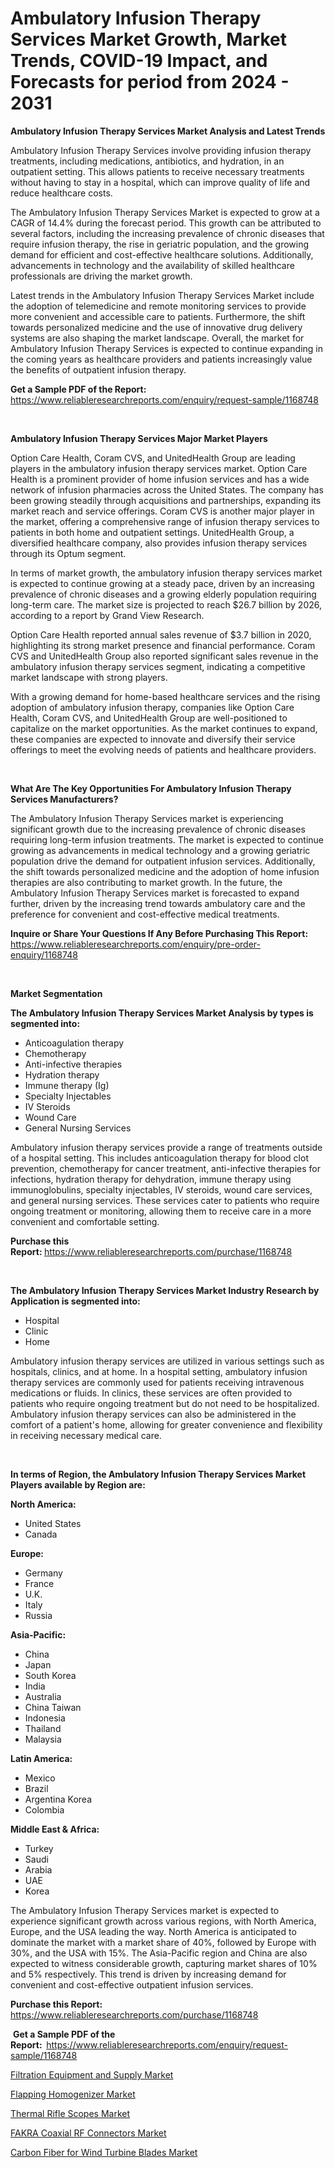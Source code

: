 <p><h1>Ambulatory Infusion Therapy Services Market Growth, Market Trends, COVID-19 Impact, and Forecasts for period from 2024 - 2031</h1></p><p><strong>Ambulatory Infusion Therapy Services Market Analysis and Latest Trends</strong></p>
<p><p>Ambulatory Infusion Therapy Services involve providing infusion therapy treatments, including medications, antibiotics, and hydration, in an outpatient setting. This allows patients to receive necessary treatments without having to stay in a hospital, which can improve quality of life and reduce healthcare costs.</p><p>The Ambulatory Infusion Therapy Services Market is expected to grow at a CAGR of 14.4% during the forecast period. This growth can be attributed to several factors, including the increasing prevalence of chronic diseases that require infusion therapy, the rise in geriatric population, and the growing demand for efficient and cost-effective healthcare solutions. Additionally, advancements in technology and the availability of skilled healthcare professionals are driving the market growth.</p><p>Latest trends in the Ambulatory Infusion Therapy Services Market include the adoption of telemedicine and remote monitoring services to provide more convenient and accessible care to patients. Furthermore, the shift towards personalized medicine and the use of innovative drug delivery systems are also shaping the market landscape. Overall, the market for Ambulatory Infusion Therapy Services is expected to continue expanding in the coming years as healthcare providers and patients increasingly value the benefits of outpatient infusion therapy.</p></p>
<p><strong>Get a Sample PDF of the Report:&nbsp;</strong> <a href="https://www.reliableresearchreports.com/enquiry/request-sample/1168748">https://www.reliableresearchreports.com/enquiry/request-sample/1168748</a></p>
<p>&nbsp;</p>
<p><strong>Ambulatory Infusion Therapy Services Major Market Players</strong></p>
<p><p>Option Care Health, Coram CVS, and UnitedHealth Group are leading players in the ambulatory infusion therapy services market. Option Care Health is a prominent provider of home infusion services and has a wide network of infusion pharmacies across the United States. The company has been growing steadily through acquisitions and partnerships, expanding its market reach and service offerings. Coram CVS is another major player in the market, offering a comprehensive range of infusion therapy services to patients in both home and outpatient settings. UnitedHealth Group, a diversified healthcare company, also provides infusion therapy services through its Optum segment.</p><p>In terms of market growth, the ambulatory infusion therapy services market is expected to continue growing at a steady pace, driven by an increasing prevalence of chronic diseases and a growing elderly population requiring long-term care. The market size is projected to reach $26.7 billion by 2026, according to a report by Grand View Research.</p><p>Option Care Health reported annual sales revenue of $3.7 billion in 2020, highlighting its strong market presence and financial performance. Coram CVS and UnitedHealth Group also reported significant sales revenue in the ambulatory infusion therapy services segment, indicating a competitive market landscape with strong players.</p><p>With a growing demand for home-based healthcare services and the rising adoption of ambulatory infusion therapy, companies like Option Care Health, Coram CVS, and UnitedHealth Group are well-positioned to capitalize on the market opportunities. As the market continues to expand, these companies are expected to innovate and diversify their service offerings to meet the evolving needs of patients and healthcare providers.</p></p>
<p>&nbsp;</p>
<p><strong>What Are The Key Opportunities For Ambulatory Infusion Therapy Services Manufacturers?</strong></p>
<p><p>The Ambulatory Infusion Therapy Services market is experiencing significant growth due to the increasing prevalence of chronic diseases requiring long-term infusion treatments. The market is expected to continue growing as advancements in medical technology and a growing geriatric population drive the demand for outpatient infusion services. Additionally, the shift towards personalized medicine and the adoption of home infusion therapies are also contributing to market growth. In the future, the Ambulatory Infusion Therapy Services market is forecasted to expand further, driven by the increasing trend towards ambulatory care and the preference for convenient and cost-effective medical treatments.</p></p>
<p><strong>Inquire or Share Your Questions If Any Before Purchasing This Report:</strong> <a href="https://www.reliableresearchreports.com/enquiry/pre-order-enquiry/1168748">https://www.reliableresearchreports.com/enquiry/pre-order-enquiry/1168748</a></p>
<p>&nbsp;</p>
<p><strong>Market Segmentation</strong></p>
<p><strong>The Ambulatory Infusion Therapy Services Market Analysis by types is segmented into:</strong></p>
<p><ul><li>Anticoagulation therapy</li><li>Chemotherapy</li><li>Anti-infective therapies</li><li>Hydration therapy</li><li>Immune therapy (Ig)</li><li>Specialty Injectables</li><li>IV Steroids</li><li>Wound Care</li><li>General Nursing Services</li></ul></p>
<p><p>Ambulatory infusion therapy services provide a range of treatments outside of a hospital setting. This includes anticoagulation therapy for blood clot prevention, chemotherapy for cancer treatment, anti-infective therapies for infections, hydration therapy for dehydration, immune therapy using immunoglobulins, specialty injectables, IV steroids, wound care services, and general nursing services. These services cater to patients who require ongoing treatment or monitoring, allowing them to receive care in a more convenient and comfortable setting.</p></p>
<p><strong>Purchase this Report:&nbsp;</strong><a href="https://www.reliableresearchreports.com/purchase/1168748">https://www.reliableresearchreports.com/purchase/1168748</a></p>
<p>&nbsp;</p>
<p><strong>The Ambulatory Infusion Therapy Services Market Industry Research by Application is segmented into:</strong></p>
<p><ul><li>Hospital</li><li>Clinic</li><li>Home</li></ul></p>
<p><p>Ambulatory infusion therapy services are utilized in various settings such as hospitals, clinics, and at home. In a hospital setting, ambulatory infusion therapy services are commonly used for patients receiving intravenous medications or fluids. In clinics, these services are often provided to patients who require ongoing treatment but do not need to be hospitalized. Ambulatory infusion therapy services can also be administered in the comfort of a patient's home, allowing for greater convenience and flexibility in receiving necessary medical care.</p></p>
<p>&nbsp;</p>
<p><strong>In terms of Region, the Ambulatory Infusion Therapy Services Market Players available by Region are:</strong></p>
<p>
    <p> <strong> North America: </strong>
        <ul>
            <li>United States</li>
            <li>Canada</li>
        </ul>
        </p> 
    <p> <strong> Europe: </strong>
        <ul>
            <li>Germany</li>
            <li>France</li>
            <li>U.K.</li>
            <li>Italy</li>
            <li>Russia</li>
        </ul>
        </p> 
    <p> <strong> Asia-Pacific: </strong>
        <ul>
            <li>China</li>
            <li>Japan</li>
            <li>South Korea</li>
            <li>India</li>
            <li>Australia</li>
            <li>China Taiwan</li>
            <li>Indonesia</li>
            <li>Thailand</li>
            <li>Malaysia</li>
        </ul>
        </p> 
    <p> <strong> Latin America: </strong>
        <ul>
            <li>Mexico</li>
            <li>Brazil</li>
            <li>Argentina Korea</li>
            <li>Colombia</li>
        </ul>
        </p> 
    <p> <strong> Middle East & Africa: </strong>
        <ul>
            <li>Turkey</li>
            <li>Saudi</li>
            <li>Arabia</li>
            <li>UAE</li>
            <li>Korea</li>
        </ul>
    </p>
    </p>
<p><p>The Ambulatory Infusion Therapy Services market is expected to experience significant growth across various regions, with North America, Europe, and the USA leading the way. North America is anticipated to dominate the market with a market share of 40%, followed by Europe with 30%, and the USA with 15%. The Asia-Pacific region and China are also expected to witness considerable growth, capturing market shares of 10% and 5% respectively. This trend is driven by increasing demand for convenient and cost-effective outpatient infusion services.</p></p>
<p><strong>Purchase this Report: </strong><a href="https://www.reliableresearchreports.com/purchase/1168748">https://www.reliableresearchreports.com/purchase/1168748</a></p>
<p>&nbsp;<strong>Get a Sample PDF of the Report:&nbsp;&nbsp;</strong><a href="https://www.reliableresearchreports.com/enquiry/request-sample/1168748">https://www.reliableresearchreports.com/enquiry/request-sample/1168748</a></p>
<p><strong></strong></p>
<p><p><a href="https://confirmed-shield-e13.notion.site/Filtration-Equipment-and-Supply-Market-Analysis-Examines-its-Scope-on-Growth-Opportunities-and-Fore-78f294018dcf41ce867c0beb012ca901">Filtration Equipment and Supply Market</a></p><p><a href="https://funky-papaya-cf4.notion.site/Flapping-Homogenizer-Market-Size-Growth-and-Forecast-from-2024-2031-e1f27c22ecd6433286c53cc3570144d4">Flapping Homogenizer Market</a></p><p><a href="https://view.publitas.com/reportprime-1/thermal-rifle-scopes-market-a-comprehensive-report-of-its-market-share-growth-trends-2024-2031/">Thermal Rifle Scopes Market</a></p><p><a href="https://view.publitas.com/reportprime-1/fakra-coaxial-rf-connectors-market-offers-provide-insightful-data-for-the-time-period-from-2024-to-2031-and-also-provide-analysis-based-on-application-type-and-region/">FAKRA Coaxial RF Connectors Market</a></p><p><a href="https://sore-arch-6db.notion.site/Carbon-Fiber-for-Wind-Turbine-Blades-Market-Centers-on-Aspects-such-as-Market-Growth-Market-Share--d9a7983c947a48c69e031b721de5fc09">Carbon Fiber for Wind Turbine Blades Market</a></p></p>
